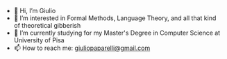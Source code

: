 - 👋 Hi, I’m Giulio
- 👀 I’m interested in Formal Methods, Language Theory, and all that kind of theoretical gibberish
- 🌱 I’m currently studying for my Master's Degree in Computer Science at University of Pisa
- 📫 How to reach me: giuliopaparelli@gmail.com

<!---
glpaparelli/glpaparelli is a ✨ special ✨ repository because its `README.md` (this file) appears on your GitHub profile.
You can click the Preview link to take a look at your changes.
--->

